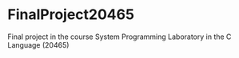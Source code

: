 # FinalProject20465
Final project in the course System Programming Laboratory in the C Language (20465)

